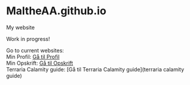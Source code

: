 # MaltheAA.github.io
My website

Work in progress!

Go to current websites:
<br>
Min Profil: [Gå til Profil](profil)
<br>
Min Opskrift: [Gå til Opskrift](opskrift)
<br>
Terraria Calamity guide: [Gå til Terraria Calamity guide](terraria calamity guide)